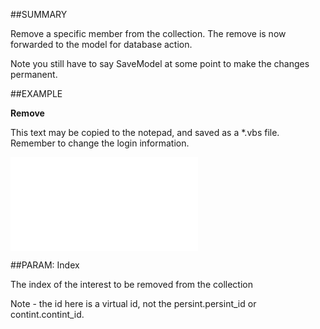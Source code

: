 
##SUMMARY


Remove a specific member from the collection. The remove is now forwarded to the model for database action.

Note you still have to say SaveModel at some point to make the changes permanent.



##EXAMPLE

**Remove**

This text may be copied to the notepad, and saved as a *.vbs file. Remember to change the login information.



![](..\..\Examples\vbs\SOInterests.Remove.vbs.txt)


##PARAM: Index


The index of the interest to be removed from the collection 


Note - the id here is a virtual id, not the persint.persint_id or contint.contint_id.


